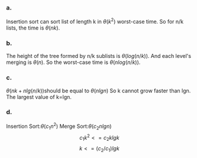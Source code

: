 ### a.
Insertion sort can sort list of length k in $\theta(k^2)$ worst-case time. So for n/k lists, the time is $\theta(nk)$.
### b.
The height of the tree formed by n/k sublists is $\theta(log(n/k))$. And each level's merging is $\theta(n)$. So the worst-case time is $\theta(nlog(n/k))$.
### c.
$\theta(nk+nlg(n/k))$should be equal to $\theta(nlgn)$
So k cannot grow faster than lgn. The largest value of k=lgn.
### d.
Insertion Sort:$\theta(c_1n^2)$
Merge Sort:$\theta(c_2nlgn)$
$$c_1k^2<=c_2klgk$$
$$k<=(c_2/c_1)lgk$$
